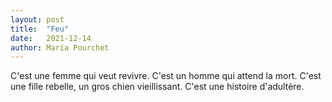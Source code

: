 ```yaml
---
layout: post
title:  "Feu"
date:   2021-12-14
author: Maria Pourchet
---
```

C'est une femme qui veut revivre. C'est un homme qui attend la mort. C'est une fille rebelle, un gros chien vieillissant. C'est une histoire d'adultère.
